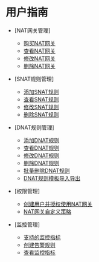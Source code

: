 # 用户指南

-   [NAT网关管理]
    -   [购买NAT网关](购买NAT网关-UG-NAT.md)
    -   [查看NAT网关](查看NAT网关.md)
    -   [修改NAT网关](修改NAT网关.md)
    -   [删除NAT网关](删除NAT网关.md)

-   [SNAT规则管理]
    -   [添加SNAT规则](添加SNAT规则.md)
    -   [查看SNAT规则](查看SNAT规则.md)
    -   [修改SNAT规则](修改SNAT规则.md)
    -   [删除SNAT规则](删除SNAT规则.md)

-   [DNAT规则管理]
    -   [添加DNAT规则](添加DNAT规则.md)
    -   [查看DNAT规则](查看DNAT规则.md)
    -   [修改DNAT规则](修改DNAT规则.md)
    -   [删除DNAT规则](删除DNAT规则.md)
    -   [批量删除DNAT规则](批量删除DNAT规则.md)
    -   [DNAT规则模板导入导出](DNAT规则模板导入导出.md)

-   [权限管理]
    -   [创建用户并授权使用NAT网关](创建用户并授权使用NAT网关.md)
    -   [NAT网关自定义策略](NAT网关自定义策略.md)

-   [监控管理]
    -   [支持的监控指标](支持的监控指标.md)
    -   [创建告警规则](创建告警规则.md)
    -   [查看监控指标](查看监控指标.md)

